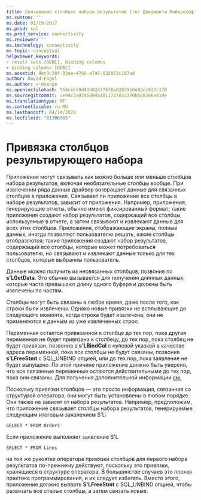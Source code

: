 ```yaml
---
title: Связывание столбцов набора результатов (ru) Документы Майкрософт
ms.custom: ''
ms.date: 01/19/2017
ms.prod: sql
ms.prod_service: connectivity
ms.reviewer: ''
ms.technology: connectivity
ms.topic: conceptual
helpviewer_keywords:
- result sets [ODBC], binding columns
- binding columns [ODBC]
ms.assetid: 4bc9c30f-83ae-4766-a746-032953c187ad
author: David-Engel
ms.author: v-daenge
ms.openlocfilehash: 558ceb79d42d82477b70a028395de82cc023c170
ms.sourcegitcommit: ce94c2ad7a50945481172782c270b5b0206e61de
ms.translationtype: MT
ms.contentlocale: ru-RU
ms.lasthandoff: 04/14/2020
ms.locfileid: "81306365"
---
```

# <a name="binding-result-set-columns"></a>Привязка столбцов результирующего набора
Приложения могут связывать как можно больше или меньше столбцов набора результатов, включая необязательные столбцы вообще. При извлечении ряда данных драйвер возвращает данные для связанных столбцов в приложение. Связывает ли приложение все столбцы в наборе результатов, зависит от приложения. Например, приложения, генерирующие отчеты, обычно имеют фиксированный формат; такие приложения создают набор результатов, содержащий все столбцы, используемые в отчете, а затем связывают и извлекают данные для всех этих столбцов. Приложения, отображающие экраны, полные данных, иногда позволяют пользователю решать, какие столбцы отобразяются; такие приложения создают набор результатов, содержащий все столбцы, которые может потребоваться пользователю, но связывают и извлекают данные только для тех столбцов, которые выбранны пользователь.  
  
 Данные можно получить из несвязанных столбцов, позвонив по **s'LGetData.** Это обычно вызывается для получения длинных данных, которые часто превышают длину одного буфера и должны быть извлечены по частям.  
  
 Столбцы могут быть связаны в любое время, даже после того, как строки были извлечены. Однако новые привязки не всплывающие до следующего момента, когда строка будет извлечена; они не применяются к данным из уже извлеченных строк.  
  
 Переменная остается привязанной к столбце до тех пор, пока другая переменная не будет привязана к столбецу, до тех пор, пока столбец не будет привязан, позвонив в **s'LBindCol** с нулевой указкой в качестве адреса переменной, пока все столбцы не будут связаны, позвонив **s'LFreeStmt** с SQL_UNBIND опцией, или до тех пор, пока заявление не будет выпущено. По этой причине приложение должно быть уверено, что все связанные переменные остаются действительными до тех пор, пока они связаны. Для получения дополнительной информации [см.](../../../odbc/reference/develop-app/allocating-and-freeing-buffers.md)  
  
 Поскольку привязки столбцов — это просто информация, связанная со структурой оператора, они могут быть установлены в любом порядке. Они также не зависят от набора результатов. Например, предположим, что приложение связывает столбцы набора результатов, генерируемые следующим итоговым заявлением S'L:  
  
```  
SELECT * FROM Orders  
```  
  
 Если приложение выполняет заявление S'L  
  
```  
SELECT * FROM Lines  
```  
  
 на той же рукоятке оператора привязки столбцов для первого набора результатов по-прежнему действуют, поскольку это привязки, хранящиеся в структуре оператора. В большинстве случаев это плохая практика программирования, и их следует избегать. Вместо этого, приложение должно вызвать **S'LFreeStmt** с SQL_UNBIND опцией, чтобы развязать все старые столбцы, а затем связать новые.
